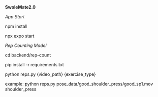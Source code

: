 **SwoleMate2.0**

*App Start*

npm install 

npx expo start 


*Rep Counting Model*

cd backend/rep-count

pip install -r requirements.txt

python reps.py {video_path} {exercise_type}

example:
python reps.py pose_data/good_shoulder_press/good_sp1.mov shoulder_press